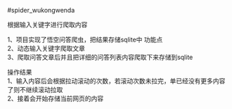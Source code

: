 #spider_wukongwenda

根据输入关键字进行爬取内容

1、项目实现了悟空问答爬虫，把结果存储sqlite中
功能点  
2、动态输入关键字爬取文章  
3、爬取问答文章后并且把详细的问答列表内容爬取下来存储到sqlite  

操作结果  
1、输入内容后会根据拉动滚动的次数，若滚动次数未拉完，单已经没有更多内容了则不继续滚动拉取  
2、接着会开始存储当前网页的内容  

